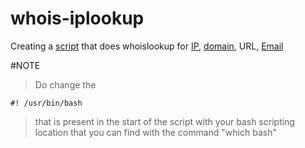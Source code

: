 # whois-iplookup
Creating a [script](https://github.com/sagar98cyber/whois-iplookup/blob/main/test.sh) that does whoislookup for [IP](https://github.com/sagar98cyber/whois-iplookup/blob/main/IP.jpg), [domain](https://github.com/sagar98cyber/whois-iplookup/blob/main/domain.jpg), URL, [Email](https://github.com/sagar98cyber/whois-iplookup/blob/main/email.jpg) 


#NOTE
>Do change the 
```
#! /usr/bin/bash
```
>that is present in the start of the script with your bash scripting location that you can find with the command "which bash"
